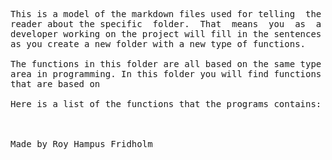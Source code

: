 
<pre>
This is a model of the markdown files used for telling  the
reader about the specific  folder.  That  means  you  as  a
developer working on the project will fill in the sentences
as you create a new folder with a new type of functions.

The functions in this folder are all based on the same type
area in programming. In this folder you will find functions
that are based on

Here is a list of the functions that the programs contains:



Made by Roy Hampus Fridholm
</pre>
